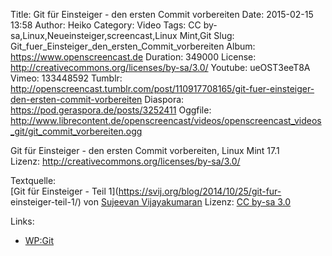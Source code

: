 Title: Git für Einsteiger - den ersten Commit vorbereiten
Date: 2015-02-15 13:58
Author: Heiko
Category: Video
Tags: CC by-sa,Linux,Neueinsteiger,screencast,Linux Mint,Git
Slug: Git_fuer_Einsteiger_den_ersten_Commit_vorbereiten
Album: https://www.openscreencast.de
Duration: 349000
License: http://creativecommons.org/licenses/by-sa/3.0/
Youtube: ueOST3eeT8A
Vimeo: 133448592
Tumblr: http://openscreencast.tumblr.com/post/110917708165/git-fuer-einsteiger-den-ersten-commit-vorbereiten
Diaspora: https://pod.geraspora.de/posts/3252411
Oggfile: http://www.librecontent.de/openscreencast/videos/openscreencast_videos_git/git_commit_vorbereiten.ogg

Git für Einsteiger - den ersten Commit vorbereiten, Linux Mint 17.1  
Lizenz: <http://creativecommons.org/licenses/by-sa/3.0/>  
  
Textquelle:  
[Git für Einsteiger - Teil 1](https://svij.org/blog/2014/10/25/git-fur-
einsteiger-teil-1/) von [Sujeevan Vijayakumaran](http://svij.org/) Lizenz: [CC
by-sa 3.0](http://creativecommons.org/licenses/by-sa/3.0/)

Links:

  * [WP:Git](http://de.wikipedia.org/wiki/Git "Link zu wikipedia.org/" )

